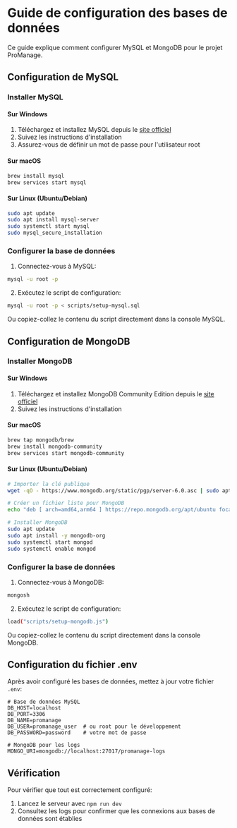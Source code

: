 # Guide de configuration des bases de données

Ce guide explique comment configurer MySQL et MongoDB pour le projet ProManage.

## Configuration de MySQL

### Installer MySQL

#### Sur Windows
1. Téléchargez et installez MySQL depuis le [site officiel](https://dev.mysql.com/downloads/installer/)
2. Suivez les instructions d'installation
3. Assurez-vous de définir un mot de passe pour l'utilisateur root

#### Sur macOS
```bash
brew install mysql
brew services start mysql
```

#### Sur Linux (Ubuntu/Debian)
```bash
sudo apt update
sudo apt install mysql-server
sudo systemctl start mysql
sudo mysql_secure_installation
```

### Configurer la base de données

1. Connectez-vous à MySQL:
```bash
mysql -u root -p
```

2. Exécutez le script de configuration:
```bash
mysql -u root -p < scripts/setup-mysql.sql
```

Ou copiez-collez le contenu du script directement dans la console MySQL.

## Configuration de MongoDB

### Installer MongoDB

#### Sur Windows
1. Téléchargez et installez MongoDB Community Edition depuis le [site officiel](https://www.mongodb.com/try/download/community)
2. Suivez les instructions d'installation

#### Sur macOS
```bash
brew tap mongodb/brew
brew install mongodb-community
brew services start mongodb-community
```

#### Sur Linux (Ubuntu/Debian)
```bash
# Importer la clé publique
wget -qO - https://www.mongodb.org/static/pgp/server-6.0.asc | sudo apt-key add -

# Créer un fichier liste pour MongoDB
echo "deb [ arch=amd64,arm64 ] https://repo.mongodb.org/apt/ubuntu focal/mongodb-org/6.0 multiverse" | sudo tee /etc/apt/sources.list.d/mongodb-org-6.0.list

# Installer MongoDB
sudo apt update
sudo apt install -y mongodb-org
sudo systemctl start mongod
sudo systemctl enable mongod
```

### Configurer la base de données

1. Connectez-vous à MongoDB:
```bash
mongosh
```

2. Exécutez le script de configuration:
```bash
load("scripts/setup-mongodb.js")
```

Ou copiez-collez le contenu du script directement dans la console MongoDB.

## Configuration du fichier .env

Après avoir configuré les bases de données, mettez à jour votre fichier `.env`:

```
# Base de données MySQL
DB_HOST=localhost
DB_PORT=3306
DB_NAME=promanage
DB_USER=promanage_user  # ou root pour le développement
DB_PASSWORD=password    # votre mot de passe

# MongoDB pour les logs
MONGO_URI=mongodb://localhost:27017/promanage-logs
```

## Vérification

Pour vérifier que tout est correctement configuré:

1. Lancez le serveur avec `npm run dev`
2. Consultez les logs pour confirmer que les connexions aux bases de données sont établies
